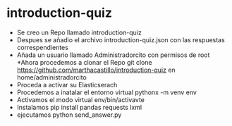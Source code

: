 # introduction-quiz
* Se creo un Repo llamado introduction-quiz
* Despues se añadio el archivo introduction-quiz.json con las respuestas correspendientes
* Añada un usuario llamado Administradorcito con permisos de root
*Ahora procedemos a clonar el Repo git clone https://github.com/marthacastillo/introduction-quiz en   home/administradorcito
* Proceda a activar su Elasticserach	
*  Procedemos a inatalar el  entorno virtual pythonx -m venv env
* Activamos el  modo virtual env/bin/activavte
* Instalamos pip install pandas requests lxml
* ejecutamos python send_answer.py
